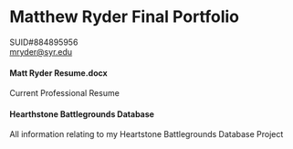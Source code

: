 # Matthew Ryder Final Portfolio  
SUID#884895956  
mryder@syr.edu

#### Matt Ryder Resume.docx
Current Professional Resume

#### Hearthstone Battlegrounds Database
All information relating to my Heartstone Battlegrounds Database Project
